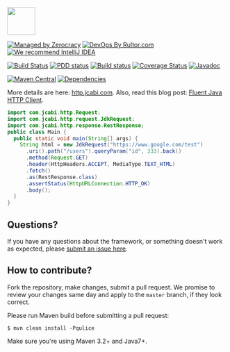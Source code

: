 <img src="http://img.jcabi.com/logo-square.png" width="64px" height="64px" />

[![Managed by Zerocracy](http://www.0crat.com/badge/C3RUBL5H9.svg)](http://www.0crat.com/p/C3RUBL5H9)
[![DevOps By Rultor.com](http://www.rultor.com/b/jcabi/jcabi-http)](http://www.rultor.com/p/jcabi/jcabi-http)
[![We recommend IntelliJ IDEA](http://img.teamed.io/intellij-idea-recommend.svg)](https://www.jetbrains.com/idea/)

[![Build Status](https://travis-ci.org/jcabi/jcabi-http.svg?branch=master)](https://travis-ci.org/jcabi/jcabi-http)
[![PDD status](http://www.0pdd.com/svg?name=jcabi/jcabi-http)](http://www.0pdd.com/p?name=jcabi/jcabi-http)
[![Build status](https://ci.appveyor.com/api/projects/status/a87rxtuvvek647fs/branch/master?svg=true)](https://ci.appveyor.com/project/yegor256/jcabi-http/branch/master)
[![Coverage Status](https://coveralls.io/repos/jcabi/jcabi-http/badge.svg?branch=__rultor&service=github)](https://coveralls.io/github/jcabi/jcabi-http?branch=__rultor)
[![Javadoc](https://javadoc-emblem.rhcloud.com/doc/com.jcabi/jcabi-http/badge.svg)](http://www.javadoc.io/doc/com.jcabi/jcabi-http)

[![Maven Central](https://maven-badges.herokuapp.com/maven-central/com.jcabi/jcabi-http/badge.svg)](https://maven-badges.herokuapp.com/maven-central/com.jcabi/jcabi-http)
[![Dependencies](https://www.versioneye.com/user/projects/561a9e01a193340f32000eab/badge.svg?style=flat)](https://www.versioneye.com/user/projects/561a9e01a193340f32000eab)

More details are here: [http.jcabi.com](http://http.jcabi.com/index.html).
Also, read this blog post: [Fluent Java HTTP Client](http://www.yegor256.com/2014/04/11/jcabi-http-intro.html).

```java
import com.jcabi.http.Request;
import com.jcabi.http.request.JdkRequest;
import com.jcabi.http.response.RestResponse;
public class Main {
  public static void main(String[] args) {
    String html = new JdkRequest("https://www.google.com/test")
      .uri().path("/users").queryParam("id", 333).back()
      .method(Request.GET)
      .header(HttpHeaders.ACCEPT, MediaType.TEXT_HTML)
      .fetch()
      .as(RestResponse.class)
      .assertStatus(HttpURLConnection.HTTP_OK)
      .body();
  }
}
```

## Questions?

If you have any questions about the framework, or something doesn't work as expected,
please [submit an issue here](https://github.com/jcabi/jcabi-http/issues/new).

## How to contribute?

Fork the repository, make changes, submit a pull request.
We promise to review your changes same day and apply to
the `master` branch, if they look correct.

Please run Maven build before submitting a pull request:

```
$ mvn clean install -Pqulice
```

Make sure you're using Maven 3.2+ and Java7+.
